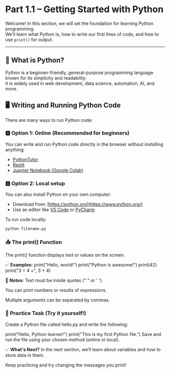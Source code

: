 # Part 1.1 – Getting Started with Python

Welcome! In this section, we will set the foundation for learning Python programming.  
We’ll learn what Python is, how to write our first lines of code, and how to use `print()` for output.

---

## 🐍 What is Python?

Python is a beginner-friendly, general-purpose programming language known for its simplicity and readability.  
It is widely used in web development, data science, automation, AI, and more.


## 🖥️ Writing and Running Python Code

There are many ways to run Python code:

### 🅰 Option 1: Online (Recommended for beginners)
You can write and run Python code directly in the browser without installing anything:

- [PythonTutor](https://pythontutor.com/)
- [Replit](https://replit.com/)
- [Jupyter Notebook (Google Colab)](https://colab.research.google.com/)

### 🅱 Option 2: Local setup
You can also install Python on your own computer:

- Download from: [https://python.org](https://www.python.org/)
- Use an editor like [VS Code](https://code.visualstudio.com/) or [PyCharm](https://www.jetbrains.com/pycharm/)

To run code locally:
```bash
python filename.py
```

### 📤 The print() Function
The print() function displays text or values on the screen.

✅ **Examples:**
print("Hello, world!")
print("Python is awesome!")
print(42)
print("3 + 4 =", 3 + 4)

🧠 **Notes:**
Text must be inside quotes (" " or ' ').

You can print numbers or results of expressions.

Multiple arguments can be separated by commas.

### 📝 **Practice Task (Try it yourself!)**
Create a Python file called hello.py and write the following:

print("Hello, Python learner!")
print("This is my first Python file.")
Save and run the file using your chosen method (online or local).

✅ **What's Next?**
In the next section, we’ll learn about variables and how to store data in them.

Keep practicing and try changing the messages you print!
